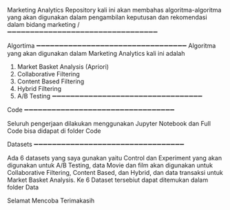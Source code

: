 Marketing Analytics
Repository kali ini akan membahas algoritma-algoritma yang akan digunakan dalam pengambilan keputusan dan rekomendasi dalam bidang marketing / 
➖➖➖➖➖➖➖➖➖➖➖➖➖➖➖➖➖➖➖➖➖➖➖➖➖➖➖➖➖➖➖➖➖

Algortima
➖➖➖➖➖➖➖➖➖➖➖➖➖➖➖➖➖➖➖➖➖➖➖➖➖➖➖➖➖➖➖➖➖
Algoritma yang akan digunakan dalam Marketing Analytics kali ini adalah
1. Market Basket Analysis (Apriori)
2. Collaborative Filtering
3. Content Based Filtering
4. Hybrid Filtering
5. A/B Testing
➖➖➖➖➖➖➖➖➖➖➖➖➖➖➖➖➖➖➖➖➖➖➖➖➖➖➖➖➖➖➖➖➖

Code
➖➖➖➖➖➖➖➖➖➖➖➖➖➖➖➖➖➖➖➖➖➖➖➖➖➖➖➖➖➖➖➖➖

Seluruh pengerjaan dilakukan menggunakan Jupyter Notebook dan Full Code bisa didapat di folder Code

Datasets
➖➖➖➖➖➖➖➖➖➖➖➖➖➖➖➖➖➖➖➖➖➖➖➖➖➖➖➖➖➖➖➖➖

Ada 6 datasets yang saya gunakan yaitu Control dan Experiment yang akan digunakan untuk A/B Testing, data Movie dan film akan digunakan untuk Collaborative Filtering, Content Based, dan Hybrid, dan data transaksi untuk Market Basket Analysis.
Ke 6 Dataset tersebiut dapat ditemukan dalam folder Data



Selamat Mencoba
Terimakasih
